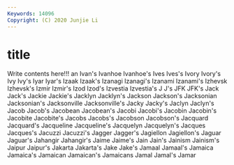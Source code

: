```yaml
---
Keywords: 14096
Copyright: (C) 2020 Junjie Li
---
```


# title

Write contents here!!!
an 
Ivan's 
Ivanhoe 
Ivanhoe's
Ives 
Ives's 
Ivory 
Ivory's 
Ivy 
Ivy's 
Iyar 
Iyar's 
Izaak 
Izaak's
Izanagi 
Izanagi's 
Izanami 
Izanami's 
Izhevsk 
Izhevsk's 
Izmir 
Izmir's 
Izod 
Izod's
Izvestia 
Izvestia's 
J 
J's 
JFK 
JFK's 
Jack 
Jack's 
Jackie 
Jackie's
Jacklyn 
Jacklyn's 
Jackson 
Jackson's 
Jacksonian 
Jacksonian's 
Jacksonville 
Jacksonville's 
Jacky 
Jacky's
Jaclyn 
Jaclyn's 
Jacob 
Jacob's 
Jacobean 
Jacobean's 
Jacobi 
Jacobi's 
Jacobin 
Jacobin's
Jacobite 
Jacobite's 
Jacobs 
Jacobs's 
Jacobson 
Jacobson's 
Jacquard 
Jacquard's 
Jacqueline 
Jacqueline's
Jacquelyn 
Jacquelyn's 
Jacques 
Jacques's 
Jacuzzi 
Jacuzzi's 
Jagger 
Jagger's 
Jagiellon 
Jagiellon's
Jaguar 
Jaguar's 
Jahangir 
Jahangir's 
Jaime 
Jaime's 
Jain 
Jain's 
Jainism 
Jainism's
Jaipur 
Jaipur's 
Jakarta 
Jakarta's 
Jake 
Jake's 
Jamaal 
Jamaal's 
Jamaica 
Jamaica's
Jamaican 
Jamaican's 
Jamaicans 
Jamal 
Jamal's 
Jamar 
